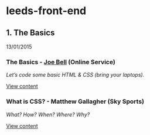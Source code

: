 # leeds-front-end

## 1. The Basics

13/01/2015

### The Basics - [Joe Bell](https://github.com/joebell93) (Online Service)
_Let’s code some basic HTML & CSS (bring your laptops)._

[View content](https://github.com/sky-uk/leeds-front-end/tree/master/1.%20The%20Basics/The%20Basics)

### What is CSS? - Matthew Gallagher (Sky Sports)
_What? How? When? Where? Why?_

[View content](https://github.com/sky-uk/leeds-front-end/tree/master/1.%20The%20Basics/What%20is%20CSS%3F)



